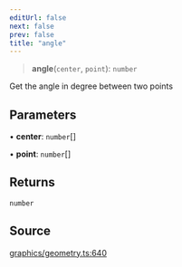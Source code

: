 ```yaml
---
editUrl: false
next: false
prev: false
title: "angle"
---
```


> **angle**(`center`, `point`): `number`

Get the angle in degree between two points

## Parameters

• **center**: `number`[]

• **point**: `number`[]

## Returns

`number`

## Source

[graphics/geometry.ts:640](https://github.com/dakhetov/dgmjs/blob/main/packages/core/src/graphics/geometry.ts#L640)
